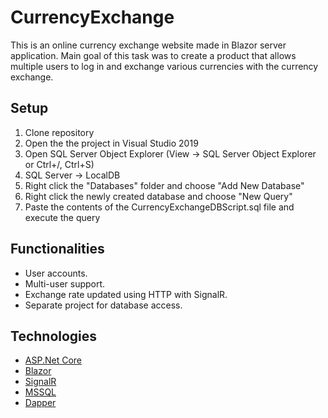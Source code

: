 # CurrencyExchange

This is an online currency exchange website made in Blazor server application.
Main goal of this task was to create a product that allows multiple users to log in and exchange various currencies with the currency exchange.

## Setup

1. Clone repository
2. Open the the project in Visual Studio 2019
3. Open SQL Server Object Explorer (View -> SQL Server Object Explorer or Ctrl+/, Ctrl+S)
4. SQL Server -> LocalDB
5. Right click the "Databases" folder and choose "Add New Database"
6. Right click the newly created database and choose "New Query"
7. Paste the contents of the CurrencyExchangeDBScript.sql file and execute the query

## Functionalities

* User accounts.
* Multi-user support.
* Exchange rate updated using HTTP with SignalR.
* Separate project for database access.

## Technologies

* [ASP.Net Core](https://www.selenium.dev/documentation/webdriver/)
* [Blazor](https://dotnet.microsoft.com/apps/aspnet/web-apps/blazor)
* [SignalR](https://docs.microsoft.com/en-us/aspnet/core/signalr/introduction?view=aspnetcore-6.0)
* [MSSQL](https://www.microsoft.com/en-us/sql-server/sql-server-downloads)
* [Dapper](https://github.com/DapperLib/Dapper)
